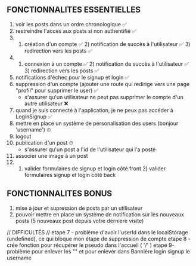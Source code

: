 ## FONCTIONNALITES ESSENTIELLES

1. voir les posts dans un ordre chronologique ✅
2. restreindre l'accès aux posts si non authentifié ✅
3. 1. création d'un compte ✅ 2) notification de succès à l'utilisateur ✅ 3) redirection vers les posts ✅
4. 1. connexion à un compte ✅ 2) notification de succès à l'utilisateur ✅ 3) redirection vers les posts ✅
5. notifications d'échec pour le signup et login ✅
6. suppression d'un compte (ajouter une route qui redirige vers une page "profil" pour supprimer le user) ✅
   - s'assurer qu'un utilisateur ne peut pas supprimer le compte d'un autre utilisateur ❌
7. quand je suis connecté à l'application, je ne peux pas accéder à LoginSignup ✅
8. mettre en place un système de personalisation des users (bonjour 'username') ⏱
9. logout
10. publication d'un post ⏱
    - s'assurer qu'un post a l'id de l'utilisateur qui l'a posté
11. associer une image à un post
12. 1. valider formulaires de signup et login côté front 2) valider formulaires signup et login côté back

## FONCTIONNALITES BONUS

1. mise à jour et supression de posts par un utilisateur
2. pouvoir mettre en place un système de notification sur les nouveaux posts (5 nouveaux post depuis votre derniere visite)

// DIFFICULTÉS //
etape 7 - problème d'avoir l'userId dans le localStorage (undefined), ce qui bloque mon étape de suppression de compte
etape 8 - crée fonction pour récupérer le pseudo dans l'accueil ( '/' )
etape 9- problème pour enlever les "" et pour enlever dans Bannière login signup le username
